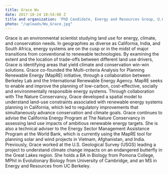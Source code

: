 ```yaml
---
title: Grace Wu
date: 2017-10-24 18:54:00 Z
title and organization: 'PhD Candidate, Energy and Resources Group, U.C. Berkeley and Researcher, Berkeley Lab'
photo: "/uploads/Wu_Grace.jpg"
---
```

Grace is an environmental scientist studying land use for energy, climate, and conservation needs. In geographies as diverse as California, India, and South Africa, energy systems are on the cusp or in the midst of major transitions from conventional to renewable technologies. By examining the extent and the location of trade-offs between different land use drivers, Grace is identifying areas that yield climate and conservation win-win solutions. Grace co-founded the Multi-criteria Analysis for Planning Renewable Energy (MapRE) initiative, through a collaboration between Berkeley Lab and the International Renewable Energy Agency. MapRE seeks to enable and improve the planning of low-carbon, cost-effective, socially and environmentally responsible energy systems. Through collaboration with The Nature Conservancy, Grace developed a spatial model to understand land-use constraints associated with renewable energy systems planning in California, which led to regulatory improvements that simultaneously advance conservation and climate goals. Grace continues to advise the California Energy Program at The Nature Conservancy in assessing land use impacts of ambitious renewable energy targets. She is also a technical adviser to the Energy Sector Management Assistance Program at the World Bank, which is currently using the MapRE tool for planning solar and wind projects in Vietnam, Afghanistan, and India. Previously, Grace worked at the U.S. Geological Survey (USGS) leading a project to understand climate change impacts on an endangered butterfly in the Great Lakes region. She holds a BA in Biology from Pomona College, MPhil in Evolutionary Biology from University of Cambridge, and an MS in Energy and Resources from UC Berkeley.
